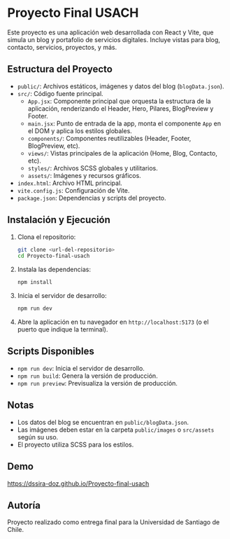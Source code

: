 # Proyecto Final USACH

Este proyecto es una aplicación web desarrollada con React y Vite, que simula un blog y portafolio de servicios digitales. Incluye vistas para blog, contacto, servicios, proyectos, y más.

## Estructura del Proyecto

- `public/`: Archivos estáticos, imágenes y datos del blog (`blogData.json`).
- `src/`: Código fuente principal.
  - `App.jsx`: Componente principal que orquesta la estructura de la aplicación, renderizando el Header, Hero, Pilares, BlogPreview y Footer.
  - `main.jsx`: Punto de entrada de la app, monta el componente `App` en el DOM y aplica los estilos globales.
  - `components/`: Componentes reutilizables (Header, Footer, BlogPreview, etc).
  - `views/`: Vistas principales de la aplicación (Home, Blog, Contacto, etc).
  - `styles/`: Archivos SCSS globales y utilitarios.
  - `assets/`: Imágenes y recursos gráficos.
- `index.html`: Archivo HTML principal.
- `vite.config.js`: Configuración de Vite.
- `package.json`: Dependencias y scripts del proyecto.

## Instalación y Ejecución

1. Clona el repositorio:
   ```bash
   git clone <url-del-repositorio>
   cd Proyecto-final-usach
   ```
2. Instala las dependencias:
   ```bash
   npm install
   ```
3. Inicia el servidor de desarrollo:
   ```bash
   npm run dev
   ```
4. Abre la aplicación en tu navegador en `http://localhost:5173` (o el puerto que indique la terminal).

## Scripts Disponibles
- `npm run dev`: Inicia el servidor de desarrollo.
- `npm run build`: Genera la versión de producción.
- `npm run preview`: Previsualiza la versión de producción.

## Notas
- Los datos del blog se encuentran en `public/blogData.json`.
- Las imágenes deben estar en la carpeta `public/images` o `src/assets` según su uso.
- El proyecto utiliza SCSS para los estilos.

## Demo
https://dssira-doz.github.io/Proyecto-final-usach

## Autoría
Proyecto realizado como entrega final para la Universidad de Santiago de Chile.
